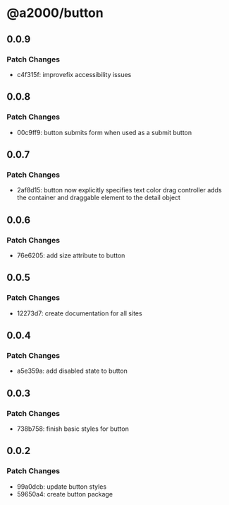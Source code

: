 # @a2000/button

## 0.0.9

### Patch Changes

- c4f315f: improvefix accessibility issues

## 0.0.8

### Patch Changes

- 00c9ff9: button submits form when used as a submit button

## 0.0.7

### Patch Changes

- 2af8d15: button now explicitly specifies text color
  drag controller adds the container and draggable element to the detail object

## 0.0.6

### Patch Changes

- 76e6205: add size attribute to button

## 0.0.5

### Patch Changes

- 12273d7: create documentation for all sites

## 0.0.4

### Patch Changes

- a5e359a: add disabled state to button

## 0.0.3

### Patch Changes

- 738b758: finish basic styles for button

## 0.0.2

### Patch Changes

- 99a0dcb: update button styles
- 59650a4: create button package
